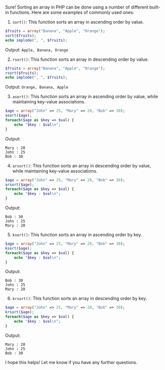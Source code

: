 Sure! Sorting an array in PHP can be done using a number of different built-in functions. Here are some examples of commonly used ones:

1. `sort()`: This function sorts an array in ascending order by value.

```php
$fruits = array("Banana", "Apple", "Orange");
sort($fruits);
echo implode(", ", $fruits);
```

Output: `Apple, Banana, Orange`

2. `rsort()`: This function sorts an array in descending order by value.

```php
$fruits = array("Banana", "Apple", "Orange");
rsort($fruits);
echo implode(", ", $fruits);
```

Output: `Orange, Banana, Apple`

3. `asort()`: This function sorts an array in ascending order by value, while maintaining key-value associations.

```php
$age = array("John" => 25, "Mary" => 20, "Bob" => 30);
asort($age);
foreach($age as $key => $val) {
    echo "$key : $val\n";
}
```

Output:

```
Mary : 20
John : 25
Bob : 30
```

4. `arsort()`: This function sorts an array in descending order by value, while maintaining key-value associations.

```php
$age = array("John" => 25, "Mary" => 20, "Bob" => 30);
arsort($age);
foreach($age as $key => $val) {
    echo "$key : $val\n";
}
```

Output:

```
Bob : 30
John : 25
Mary : 20
```

5. `ksort()`: This function sorts an array in ascending order by key.

```php
$age = array("John" => 25, "Mary" => 20, "Bob" => 30);
ksort($age);
foreach($age as $key => $val) {
    echo "$key : $val\n";
}
```

Output:

```
Bob : 30
John : 25
Mary : 20
```

6. `krsort()`: This function sorts an array in descending order by key.

```php
$age = array("John" => 25, "Mary" => 20, "Bob" => 30);
krsort($age);
foreach($age as $key => $val) {
    echo "$key : $val\n";
}
```

Output:

```
Mary : 20
John : 25
Bob : 30
```

I hope this helps! Let me know if you have any further questions.